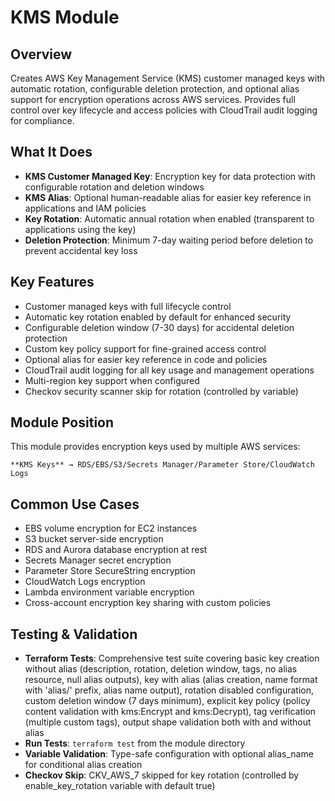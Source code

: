 # KMS Module

## Overview

Creates AWS Key Management Service (KMS) customer managed keys with automatic rotation, configurable deletion protection, and optional alias support for encryption operations across AWS services. Provides full control over key lifecycle and access policies with CloudTrail audit logging for compliance.

## What It Does

- **KMS Customer Managed Key**: Encryption key for data protection with configurable rotation and deletion windows
- **KMS Alias**: Optional human-readable alias for easier key reference in applications and IAM policies
- **Key Rotation**: Automatic annual rotation when enabled (transparent to applications using the key)
- **Deletion Protection**: Minimum 7-day waiting period before deletion to prevent accidental key loss

## Key Features

- Customer managed keys with full lifecycle control
- Automatic key rotation enabled by default for enhanced security
- Configurable deletion window (7-30 days) for accidental deletion protection
- Custom key policy support for fine-grained access control
- Optional alias for easier key reference in code and policies
- CloudTrail audit logging for all key usage and management operations
- Multi-region key support when configured
- Checkov security scanner skip for rotation (controlled by variable)

## Module Position

This module provides encryption keys used by multiple AWS services:
```
**KMS Keys** → RDS/EBS/S3/Secrets Manager/Parameter Store/CloudWatch Logs
```

## Common Use Cases

- EBS volume encryption for EC2 instances
- S3 bucket server-side encryption
- RDS and Aurora database encryption at rest
- Secrets Manager secret encryption
- Parameter Store SecureString encryption
- CloudWatch Logs encryption
- Lambda environment variable encryption
- Cross-account encryption key sharing with custom policies

## Testing & Validation

- **Terraform Tests**: Comprehensive test suite covering basic key creation without alias (description, rotation, deletion window, tags, no alias resource, null alias outputs), key with alias (alias creation, name format with 'alias/' prefix, alias name output), rotation disabled configuration, custom deletion window (7 days minimum), explicit key policy (policy content validation with kms:Encrypt and kms:Decrypt), tag verification (multiple custom tags), output shape validation both with and without alias
- **Run Tests**: `terraform test` from the module directory
- **Variable Validation**: Type-safe configuration with optional alias_name for conditional alias creation
- **Checkov Skip**: CKV_AWS_7 skipped for key rotation (controlled by enable_key_rotation variable with default true)
